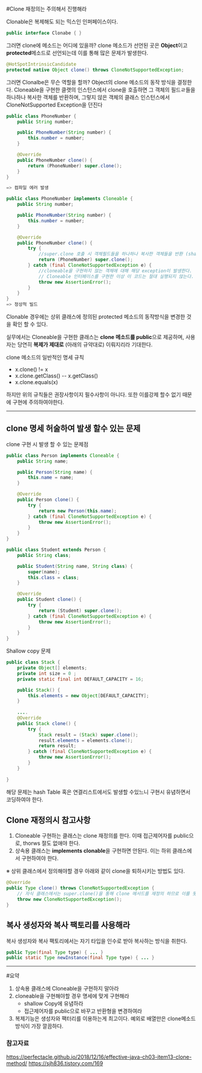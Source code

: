 #Clone 재정의는 주의해서 진행해라 

Clonable은 복제해도 되는 믹스인 인퍼페이스이다.
```java
public interface Clonabe { }
```
그러면 clone에 메소드는 어디에 있을까? 
clone 메소드가 선언된 곳은  **Object**이고 **protected**메소드로 선언되는데 이를 통해 많은 문제가 발생한다.
```java
@HotSpotIntrinsicCandidate
protected native Object clone() throws CloneNotSupportedException;
```

그러면 Clonalbe은 무슨 역할을 할까? Object의 clone 메소드의 동작 방식을 결정한다. Cloneable을 구현한 클랫의 인스턴스에서 clone을 호출하면 그 객체의 필드ㄹ들을 하나하나 복사한 객체를 반환하며, 그렇지 않은 객체의 클래스 인스턴스에서 CloneNotSupported Exception을 던진다
```java
public class PhoneNumber {
    public String number;

    public PhoneNumber(String number) {
        this.number = number;
    }

    @Override
    public PhoneNumber clone() {
        return (PhoneNumber) super.clone();
    }
}

=> 컴파일 에러 발생

public class PhoneNumber implements Cloneable {
    public String number;

    public PhoneNumber(String number) {
        this.number = number;
    }

    @Override
    public PhoneNumber clone() {
        try {
            //super.clone 호출 시 객체필드들을 하나하나 복사한 객체들을 반환 (shallow copy)
            return (PhoneNumber) super.clone();
        } catch (final CloneNotSupportedException e) {
            //cloneable을 구현하지 않는 객체에 대해 해당 exception이 발생한다.
            // Cloneable 인터페이스를 구현한 이상 이 코드는 절대 실행되지 않는다.
            throw new AssertionError();
        }
    }
}
=> 정상적 빌드
```
Clonable 경우에는 상위 클래스에 정의된 protected 메소드의 동작방식을 변경한 것을 확인 할 수 있다.


실무에서는 Cloneable을 구현한 클래스는 **clone 메소드를 public**으로 제공하며, 사용자는 당연히 **복제가 제대로** (아래의 규약대로) 이뤄지리라 기대한다. 

clone 메소드의 일반적인 명세 규칙
* x.clone() != x
* x.clone.getClass() -- x.getClass()
* x.clone.equals(x)

하지만 위의 규칙들은 권장사항이지 필수사항이 아니다. 또한 이를강제 할수 없기 때문에 구현에 주의하여야한다.

----
## clone 명세 허술하여 발생 할수 있는 문제
clone 구현 시 발생 할 수 있는 문제점
```java
public class Person implements Cloneable {
    public String name;

    public Person(String name) {
        this.name = name;
    }

    @Override
    public Person clone() {
        try {
            return new Person(this.name);
        } catch (final CloneNotSupportedException e) {
            throw new AssertionError();
        }
    }
}
```
```java
public class Student extends Person {
    public String class;

    public Student(String name, String class) {
        super(name);
        this.class = class;
    }

    @Override
    public Student clone() {
        try {
            return (Student) super.clone();
        } catch (final CloneNotSupportedException e) {
            throw new AssertionError();
        }
    }
}
```

Shallow copy 문제
```java
public class Stack {
    private Object[] elements;
    private int size = 0 ;
    private static final int DEFAULT_CAPACITY = 16;

    public Stack() {
        this.elements = new Object[DEFAULT_CAPACITY];
    }
    
    ....
    @Override
    public Stack clone() {
        try {
            Stack result = (Stack) super.clone();
            result.elements = elements.clone();
            return result;
        } catch (final CloneNotSupportedException e) {
            throw new AssertionError();
        }
    }
    
}
```
해당 문제는 hash Table 혹은 연결리스트에서도 발생할 수있느니 구현시 유념하면서 코딩하여야 한다.

## Clone 재정의시 참고사항

1. Cloneable 구현하는 클래스는 clone 재정의를 한다. 이때 접근제어자를 public으로, thorws 절도 없애야 한다. 
2. 상속용 클래스는 **implements clonable**을 구현하면 안된다. 이는 하위 클래스에서 구현하여야 한다.

※ 상위 클래스에서 정의해야할 경우 아래와 같이 clone을 퇴하시키는 방법도 있다.
```java
@Override
public Type clone() throws CloneNotSupportedException {
    // 자식 클래스에서는 super.clone()을 통해 clone 메서드를 재정의 하므로 이를 못하게 막을수 있다.
    throw new CloneNotSupportedException();
}
```
## 복사 생성자와 복사 팩토리를 사용해라
복사 생성자와 복사 팩토리에서는 자기 타입을 인수로 받아 복사하는 방식을 취한다.
```java
public Type(final Type type) { ... }
public static Type newInstance(final Type type) { ... }
```
---
#요약
1. 상속용 클래스에 Cloneable을 구현하지 말아라
2. cloneable을 구현해야할 경우 명세에 맞게 구현해라
    - shallow Copy에 유념하라
    - 접근제어자를 public으로 바꾸고 반환형을 변경하여라
3. 복제기능은 생성자와 팩터리를 이용하는게 최고이다.
   예외로 배열만은 clone메소드 방식이 가장 깔끔하다.
   


### 참고자료
https://perfectacle.github.io/2018/12/16/effective-java-ch03-item13-clone-method/
https://sjh836.tistory.com/169
